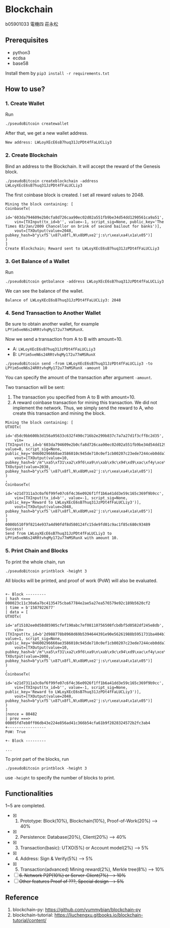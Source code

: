 Blockchain
===

b05901033 電機四 莊永松

## Prerequisites

- python3
- ecdsa
- base58

Install them by `pip3 install -r requirements.txt`

## How to use?

### 1. Create Wallet

Run
```
./pseudoBitcoin createwallet
```

After that, we get a new wallet address.

```
New address: LWLoyXEcE6sB7huq31JzPDt4fFaLUCLiy3
```

### 2. Create Blockchain

Bind an address to the Blockchain.
It will accept the reward of the Genesis block.

```
./pseudoBitcoin createblockchain -address LWLoyXEcE6sB7huq31JzPDt4fFaLUCLiy3
```

The first coinbase block is created.
I set all reward values to 2048.

```
Mining the block containing: [
CoinbaseTx(
	id='603da794609e2b0cfa8d726caa90ec02d02a551fb9be34d54dd1290561ca9a51',
	vin=[TXInput(tx_id=b'', value=-1, script_sig=None, public_key='The Times 03/Jan/2009 Chancellor on brink of second bailout for banks')],
	vout=[TXOutput(value=2048, pubkey_hash=b"y\xf5`\x87\x8fl,N\x8bM\xe2'j:s\r\xea\xa4\x1a\x05")]
)
]
Create Blockchain; Reward sent to LWLoyXEcE6sB7huq31JzPDt4fFaLUCLiy3
```

### 3. Get Balance of a Wallet

Run 
```
./pseudoBitcoin getbalance -address LWLoyXEcE6sB7huq31JzPDt4fFaLUCLiy3
```

We can see the balance of the wallet.

```
Balance of LWLoyXEcE6sB7huq31JzPDt4fFaLUCLiy3: 2048
```

### 4. Send Transaction to Another Wallet

Be sure to obtain another wallet, for example `LPYim5veN6s24RRtvhqMy172u77mMSRunX`.

Now we send a transaction from A to B with amount=10.
- A: `LWLoyXEcE6sB7huq31JzPDt4fFaLUCLiy3`
- B: `LPYim5veN6s24RRtvhqMy172u77mMSRunX`
```
./pseudoBitcoin send -from LWLoyXEcE6sB7huq31JzPDt4fFaLUCLiy3 -to LPYim5veN6s24RRtvhqMy172u77mMSRunX -amount 10
```

You can specify the amount of the transaction after argument `-amount`.

Two transaction will be sent:
1. The transaction you specified from A to B with amount=10.
2. A reward coinbase transaction for mining this transaction. We did not implement the network. Thus, we simply send the reward to A, who create this transaction and mining the block.
```
Mining the block containing: [
UTXOTx(
	id='d5dc9bb600b3d156a95633c632f490c716b2e299b837c7a7a27d1f3cff8c2d35',
	vin=[TXInput(tx_id=b'603da794609e2b0cfa8d726caa90ec02d02a551fb9be34d54dd1290561ca9a51', value=0, script_sig=None, public_key='04600296660ae3586010c945de710c0ef1cb00207c23ede7244ceb0dda70bec017174161d74f8080d0833e250f98f4f39ea131449b2ff20a4453ba9ae9f07f79b1')],
	vout=[TXOutput(value=10, pubkey_hash=b'/m"\xa5\xf31\xa2\x9f6\xa9\n\xab\x9c\x94\xd9\xac\xf4y\xce\xa4'), TXOutput(value=2038, pubkey_hash=b"y\xf5`\x87\x8fl,N\x8bM\xe2'j:s\r\xea\xa4\x1a\x05")]
)
,
CoinbaseTx(
	id='e21d7311a3c0af6f99fe07c6f4c36e0926f1ff1b6a41dd3e59c165c369f9b9cc',
	vin=[TXInput(tx_id=b'', value=-1, script_sig=None, public_key='Reward to LWLoyXEcE6sB7huq31JzPDt4fFaLUCLiy3')],
	vout=[TXOutput(value=2048, pubkey_hash=b"y\xf5`\x87\x8fl,N\x8bM\xe2'j:s\r\xea\xa4\x1a\x05")]
)
]
0000b510f9f8214e937a4d90fdf8d580124fc15de9fd01c9ac1f85c680c93489
Success!
Send from LWLoyXEcE6sB7huq31JzPDt4fFaLUCLiy3 to LPYim5veN6s24RRtvhqMy172u77mMSRunX with amount 10.
```

### 5. Print Chain and Blocks

To print the whole chain, run
```
./pseudoBitcoin printblock -height 3
```

All blocks will be printed, and proof of work (PoW) will also be evaluated.

```

+- Block ---------
| hash <=== 000023c11c30a6a7bc4135475cba67784e2ae5a27ea576579e92c189b5620cf2
| time = b'1587922677'
| data = [
UTXOTx(
	id='af15102ee0d58d85905cfef190abc7ef08110756508fcbdbf5d0582df245e8db',
	vin=[TXInput(tx_id=b'2d988778b8960d69b5394644391e90e56261988b5951731ba404b10d9537ecbf', value=1, script_sig=None, public_key='04600296660ae3586010c945de710c0ef1cb00207c23ede7244ceb0dda70bec017174161d74f8080d0833e250f98f4f39ea131449b2ff20a4453ba9ae9f07f79b1')],
	vout=[TXOutput(value=10, pubkey_hash=b'/m"\xa5\xf31\xa2\x9f6\xa9\n\xab\x9c\x94\xd9\xac\xf4y\xce\xa4'), TXOutput(value=2008, pubkey_hash=b"y\xf5`\x87\x8fl,N\x8bM\xe2'j:s\r\xea\xa4\x1a\x05")]
)
,
CoinbaseTx(
	id='e21d7311a3c0af6f99fe07c6f4c36e0926f1ff1b6a41dd3e59c165c369f9b9cc',
	vin=[TXInput(tx_id=b'', value=-1, script_sig=None, public_key='Reward to LWLoyXEcE6sB7huq31JzPDt4fFaLUCLiy3')],
	vout=[TXOutput(value=2048, pubkey_hash=b"y\xf5`\x87\x8fl,N\x8bM\xe2'j:s\r\xea\xa4\x1a\x05")]
)
]
|nonce = 80482
| prev ===> 00005fd7eb0ff06db43e224e856ad41c366b54cfa61b9f2828324572b2fc3ab4
+-----------------
PoW: True

+- Block ---------

...
```

To print part of the blocks, run

```
./pseudoBitcoin printblock -height 3
```
use `-height` to specify the number of blocks to print.

##  Functionalities
1~5 are completed.
- [x] 1. Prototype: Block(10%), Blockchain(10%), Proof-of-Work(20%) --> 40%
- [x] 2. Persistence: Database(20%), Client(20%) --> 40%
- [x] 3. Transaction(basic): UTXO(5%) or Account model(2%) --> 5%
- [x] 4. Address: Sign & Verify(5%) --> 5%
- [x] 5. Transaction(advanced) Mining reward(2%), Merkle tree(8%) --> 10%
- [ ] ~~6. Network P2P(10%) or Server-Client(7%) --> 10%~~
- [ ] ~~Other features Proof of ???, Special design --> 5%~~

## Reference
1. blockchain-py: https://github.com/yummybian/blockchain-py
2. blockchain-tutorial: https://liuchengxu.gitbooks.io/blockchain-tutorial/content/